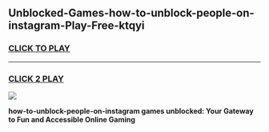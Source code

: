 
## Unblocked-Games-how-to-unblock-people-on-instagram-Play-Free-ktqyi
<h3>
<a href="https://premium76.site?title=how-to-unblock-people-on-instagram&ref=12A">CLICK TO PLAY</a></h3>
<hr>

<h3>
<a href="https://premium76.site?title=how-to-unblock-people-on-instagram&ref=12A">CLICK 2 PLAY</a>
  
</h3>

<a href="https://premium76.site?title=how-to-unblock-people-on-instagram&ref=12A"><img src="https://clearcache.store/games.png"></a>


**how-to-unblock-people-on-instagram games unblocked: Your Gateway to Fun and Accessible Online Gaming**
